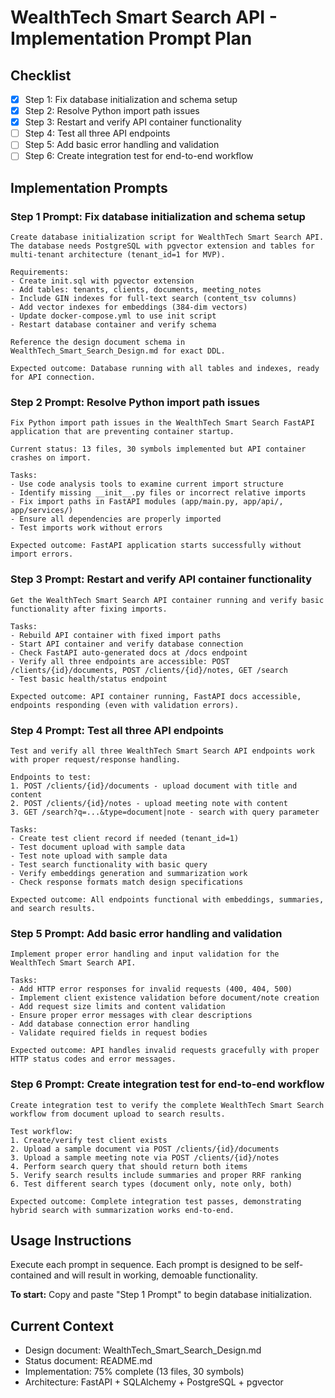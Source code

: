 # WealthTech Smart Search API - Implementation Prompt Plan

## Checklist
- [x] Step 1: Fix database initialization and schema setup
- [x] Step 2: Resolve Python import path issues
- [x] Step 3: Restart and verify API container functionality
- [ ] Step 4: Test all three API endpoints
- [ ] Step 5: Add basic error handling and validation
- [ ] Step 6: Create integration test for end-to-end workflow

## Implementation Prompts

### Step 1 Prompt: Fix database initialization and schema setup

```
Create database initialization script for WealthTech Smart Search API. The database needs PostgreSQL with pgvector extension and tables for multi-tenant architecture (tenant_id=1 for MVP).

Requirements:
- Create init.sql with pgvector extension
- Add tables: tenants, clients, documents, meeting_notes
- Include GIN indexes for full-text search (content_tsv columns)
- Add vector indexes for embeddings (384-dim vectors)
- Update docker-compose.yml to use init script
- Restart database container and verify schema

Reference the design document schema in WealthTech_Smart_Search_Design.md for exact DDL.

Expected outcome: Database running with all tables and indexes, ready for API connection.
```

### Step 2 Prompt: Resolve Python import path issues

```
Fix Python import path issues in the WealthTech Smart Search FastAPI application that are preventing container startup.

Current status: 13 files, 30 symbols implemented but API container crashes on import.

Tasks:
- Use code analysis tools to examine current import structure
- Identify missing __init__.py files or incorrect relative imports
- Fix import paths in FastAPI modules (app/main.py, app/api/, app/services/)
- Ensure all dependencies are properly imported
- Test imports work without errors

Expected outcome: FastAPI application starts successfully without import errors.
```

### Step 3 Prompt: Restart and verify API container functionality

```
Get the WealthTech Smart Search API container running and verify basic functionality after fixing imports.

Tasks:
- Rebuild API container with fixed import paths
- Start API container and verify database connection
- Check FastAPI auto-generated docs at /docs endpoint
- Verify all three endpoints are accessible: POST /clients/{id}/documents, POST /clients/{id}/notes, GET /search
- Test basic health/status endpoint

Expected outcome: API container running, FastAPI docs accessible, endpoints responding (even with validation errors).
```

### Step 4 Prompt: Test all three API endpoints

```
Test and verify all three WealthTech Smart Search API endpoints work with proper request/response handling.

Endpoints to test:
1. POST /clients/{id}/documents - upload document with title and content
2. POST /clients/{id}/notes - upload meeting note with content  
3. GET /search?q=...&type=document|note - search with query parameter

Tasks:
- Create test client record if needed (tenant_id=1)
- Test document upload with sample data
- Test note upload with sample data
- Test search functionality with basic query
- Verify embeddings generation and summarization work
- Check response formats match design specifications

Expected outcome: All endpoints functional with embeddings, summaries, and search results.
```

### Step 5 Prompt: Add basic error handling and validation

```
Implement proper error handling and input validation for the WealthTech Smart Search API.

Tasks:
- Add HTTP error responses for invalid requests (400, 404, 500)
- Implement client existence validation before document/note creation
- Add request size limits and content validation
- Ensure proper error messages with clear descriptions
- Add database connection error handling
- Validate required fields in request bodies

Expected outcome: API handles invalid requests gracefully with proper HTTP status codes and error messages.
```

### Step 6 Prompt: Create integration test for end-to-end workflow

```
Create integration test to verify the complete WealthTech Smart Search workflow from document upload to search results.

Test workflow:
1. Create/verify test client exists
2. Upload a sample document via POST /clients/{id}/documents
3. Upload a sample meeting note via POST /clients/{id}/notes  
4. Perform search query that should return both items
5. Verify search results include summaries and proper RRF ranking
6. Test different search types (document only, note only, both)

Expected outcome: Complete integration test passes, demonstrating hybrid search with summarization works end-to-end.
```

## Usage Instructions

Execute each prompt in sequence. Each prompt is designed to be self-contained and will result in working, demoable functionality. 

**To start:** Copy and paste "Step 1 Prompt" to begin database initialization.

## Current Context
- Design document: WealthTech_Smart_Search_Design.md
- Status document: README.md  
- Implementation: 75% complete (13 files, 30 symbols)
- Architecture: FastAPI + SQLAlchemy + PostgreSQL + pgvector
